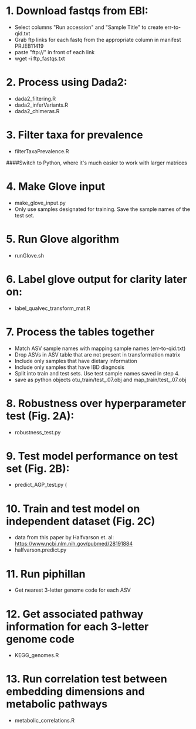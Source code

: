 # 1. Download fastqs from EBI:
  - Select columns "Run accession" and "Sample Title" to create err-to-qid.txt
  - Grab ftp links for each fastq from the appropriate column in manifest PRJEB11419
  - paste "ftp://" in front of each link
  - wget -i ftp_fastqs.txt
  
# 2. Process using Dada2:
  - dada2_filtering.R
  - dada2_inferVariants.R
  - dada2_chimeras.R

# 3. Filter taxa for prevalence
  - filterTaxaPrevalence.R
 
####Switch to Python, where it's much easier to work with larger matrices

# 4. Make Glove input
  - make_glove_input.py
  - Only use samples designated for training. Save the sample names of the test set. 
  
# 5. Run Glove algorithm
  - runGlove.sh
  
# 6. Label glove output for clarity later on:
  - label_qualvec_transform_mat.R
  
# 7. Process the tables together
  - Match ASV sample names with mapping sample names (err-to-qid.txt)
  - Drop ASVs in ASV table that are not present in transformation matrix
  - Include only samples that have dietary information
  - Include only samples that have IBD diagnosis
  - Split into train and test sets. Use test sample names saved in step 4. 
  - save as python objects otu_train/test_.07.obj and map_train/test_.07.obj
  
# 8. Robustness over hyperparameter test (Fig. 2A):
  - robustness_test.py 
  
# 9. Test model performance on test set (Fig. 2B):
  - predict_AGP_test.py (
  
# 10. Train and test model on independent dataset (Fig. 2C)
  - data from this paper by Halfvarson et. al: https://www.ncbi.nlm.nih.gov/pubmed/28191884
  - halfvarson.predict.py
  
# 11. Run piphillan
  - Get nearest 3-letter genome code for each ASV 

# 12. Get associated pathway information for each 3-letter genome code
   - KEGG_genomes.R
   
# 13. Run correlation test between embedding dimensions and metabolic pathways
  - metabolic_correlations.R
